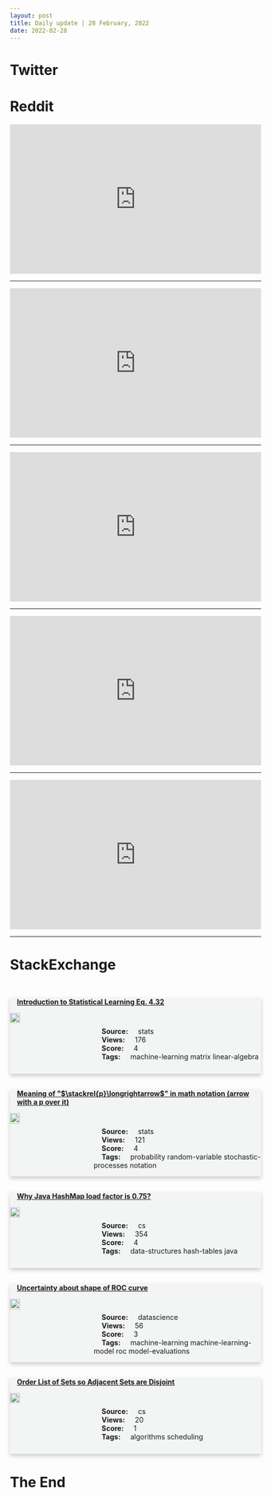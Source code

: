 ```yaml
---
layout: post
title: Daily update | 28 February, 2022
date: 2022-02-28
---
```


<script async src="https://platform.twitter.com/widgets.js" charset="utf-8"></script>


<script src='https://storage.ko-fi.com/cdn/scripts/overlay-widget.js'></script>
<script>
  kofiWidgetOverlay.draw('themldojo', {
    'type': 'floating-chat',
    'floating-chat.donateButton.text': 'Support me',
    'floating-chat.donateButton.background-color': '#f45d22',
    'floating-chat.donateButton.text-color': '#fff'
  });
</script>

# Twitter 

<blockquote class="twitter-tweet"><a href="https://twitter.com/Michael_J_Black/status/1497867666874322951"></a></blockquote>

<blockquote class="twitter-tweet"><a href="https://twitter.com/thehowie/status/1498041696269086721"></a></blockquote>

<blockquote class="twitter-tweet"><a href="https://twitter.com/MikeTamir/status/1498025402505342988"></a></blockquote>

<blockquote class="twitter-tweet"><a href="https://twitter.com/KirkDBorne/status/1497816377935241216"></a></blockquote>

<blockquote class="twitter-tweet"><a href="https://twitter.com/TDataScience/status/1497819289956593664"></a></blockquote>

<blockquote class="twitter-tweet"><a href="https://twitter.com/ylecun/status/1497985860117184518"></a></blockquote>

<blockquote class="twitter-tweet"><a href="https://twitter.com/ylecun/status/1498061326387658757"></a></blockquote>

<blockquote class="twitter-tweet"><a href="https://twitter.com/ylecun/status/1498003645727752193"></a></blockquote>

<blockquote class="twitter-tweet"><a href="https://twitter.com/ylecun/status/1497984242554396681"></a></blockquote>

<blockquote class="twitter-tweet"><a href="https://twitter.com/ylecun/status/1497980885471272965"></a></blockquote>

# Reddit 

<iframe id="reddit-embed" src="https://www.redditmedia.com/r/datascience/comments/t2m8mc/question_what_am_i_supposed_to_do_if_i_have?ref_source=embed&amp;ref=share&amp;embed=true" sandbox="allow-scripts allow-same-origin allow-popups" style="border: none;" height="300" width="100%" scrolling="yes"></iframe>
<hr style="width:100%;text-align:left;margin-left:0">
<iframe id="reddit-embed" src="https://www.redditmedia.com/r/MachineLearning/comments/t2riby/p_i_made_the_kind_of_tutorial_i_wish_someone_had?ref_source=embed&amp;ref=share&amp;embed=true" sandbox="allow-scripts allow-same-origin allow-popups" style="border: none;" height="300" width="100%" scrolling="yes"></iframe>
<hr style="width:100%;text-align:left;margin-left:0">
<iframe id="reddit-embed" src="https://www.redditmedia.com/r/dataengineering/comments/t2mh65/why_this_subreddit_dislikes_the_socalled_modern?ref_source=embed&amp;ref=share&amp;embed=true" sandbox="allow-scripts allow-same-origin allow-popups" style="border: none;" height="300" width="100%" scrolling="yes"></iframe>
<hr style="width:100%;text-align:left;margin-left:0">
<iframe id="reddit-embed" src="https://www.redditmedia.com/r/MachineLearning/comments/t2ktdn/r_a_program_to_build_enequivariant_steerable_cnns?ref_source=embed&amp;ref=share&amp;embed=true" sandbox="allow-scripts allow-same-origin allow-popups" style="border: none;" height="300" width="100%" scrolling="yes"></iframe>
<hr style="width:100%;text-align:left;margin-left:0">
<iframe id="reddit-embed" src="https://www.redditmedia.com/r/datascience/comments/t2kllr/what_are_some_good_dsml_repos_where_i_can_learn?ref_source=embed&amp;ref=share&amp;embed=true" sandbox="allow-scripts allow-same-origin allow-popups" style="border: none;" height="300" width="100%" scrolling="yes"></iframe>
<hr style="width:100%;text-align:left;margin-left:0">

<style>
.card {
box-shadow: 0 4px 8px 0 rgba(0,0,0,0.2);
transition: 0.3s;
width: 100%;
background-color: #F3F4F4;
}
p{
    margin-left:  3em;
    padding-top: 1em;
}
.part2{
    display: grid;
    grid-template-columns: 1fr 3fr;
}
h4{
    margin: 1em;
}

.card:hover {
box-shadow: 0 8px 16px 0 rgba(0,0,0,0.2);
}
b {
padding: 2px 16px;
}
</style>
  
# StackExchange 


  <br>
  <div class="card">
  <h4><a href='https://stats.stackexchange.com/questions/565946/introduction-to-statistical-learning-eq-4-32'>Introduction to Statistical Learning Eq. 4.32</a></h4> 
  <div class="part2">
      <img src="https://cdn.sstatic.net/Sites/stats/Img/apple-touch-icon@2.png?v=344f57aa10cc" alt="Img missing!" style="width:40%">
      <p><b>Source:</b> stats<br><b>Views:</b> 176<br><b>Score:</b> 4<br><b>Tags:</b> <span class="badge badge-dark">machine-learning</span> <span class="badge badge-dark">matrix</span> <span class="badge badge-dark">linear-algebra</span></p> 
  </div>
  </div>
      
  <br>
  <div class="card">
  <h4><a href='https://stats.stackexchange.com/questions/565955/meaning-of-stackrelp-longrightarrow-in-math-notation-arrow-with-a-p-over'>Meaning of &quot;$\stackrel{p}\longrightarrow$&quot; in math notation (arrow with a p over it)</a></h4> 
  <div class="part2">
      <img src="https://cdn.sstatic.net/Sites/stats/Img/apple-touch-icon@2.png?v=344f57aa10cc" alt="Img missing!" style="width:40%">
      <p><b>Source:</b> stats<br><b>Views:</b> 121<br><b>Score:</b> 4<br><b>Tags:</b> <span class="badge badge-dark">probability</span> <span class="badge badge-dark">random-variable</span> <span class="badge badge-dark">stochastic-processes</span> <span class="badge badge-dark">notation</span></p> 
  </div>
  </div>
      
  <br>
  <div class="card">
  <h4><a href='https://cs.stackexchange.com/questions/149496/why-java-hashmap-load-factor-is-0-75'>Why Java HashMap load factor is 0.75?</a></h4> 
  <div class="part2">
      <img src="https://cdn.sstatic.net/Sites/cs/Img/apple-touch-icon@2.png?v=324a3e0c2b03" alt="Img missing!" style="width:40%">
      <p><b>Source:</b> cs<br><b>Views:</b> 354<br><b>Score:</b> 4<br><b>Tags:</b> <span class="badge badge-dark">data-structures</span> <span class="badge badge-dark">hash-tables</span> <span class="badge badge-dark">java</span></p> 
  </div>
  </div>
      
  <br>
  <div class="card">
  <h4><a href='https://datascience.stackexchange.com/questions/108591/uncertainty-about-shape-of-roc-curve'>Uncertainty about shape of ROC curve</a></h4> 
  <div class="part2">
      <img src="https://cdn.sstatic.net/Sites/datascience/Img/apple-touch-icon@2.png?v=1c36463984b3" alt="Img missing!" style="width:40%">
      <p><b>Source:</b> datascience<br><b>Views:</b> 56<br><b>Score:</b> 3<br><b>Tags:</b> <span class="badge badge-dark">machine-learning</span> <span class="badge badge-dark">machine-learning-model</span> <span class="badge badge-dark">roc</span> <span class="badge badge-dark">model-evaluations</span></p> 
  </div>
  </div>
      
  <br>
  <div class="card">
  <h4><a href='https://cs.stackexchange.com/questions/149499/order-list-of-sets-so-adjacent-sets-are-disjoint'>Order List of Sets so Adjacent Sets are Disjoint</a></h4> 
  <div class="part2">
      <img src="https://cdn.sstatic.net/Sites/cs/Img/apple-touch-icon@2.png?v=324a3e0c2b03" alt="Img missing!" style="width:40%">
      <p><b>Source:</b> cs<br><b>Views:</b> 20<br><b>Score:</b> 1<br><b>Tags:</b> <span class="badge badge-dark">algorithms</span> <span class="badge badge-dark">scheduling</span></p> 
  </div>
  </div>
      
# The End